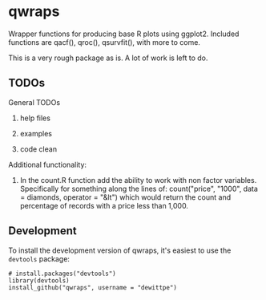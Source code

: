 qwraps
======

Wrapper functions for producing base R plots using ggplot2.  Included functions are qacf(), qroc(), qsurvfit(), with more to come.

This is a very rough package as is.  A lot of work is left to do. 

## TODOs

General TODOs

1) help files

2) examples

3) code clean

Additional functionality:
 
1) In the count.R function add the ability to work with non factor variables.
Specifically for something along the lines of: count("price", "1000", data =
diamonds, operator = "&lt") which would return the count and percentage of
records with a price less than 1,000.


## Development

To install the development version of qwraps, it's easiest to use the `devtools` package:

    # install.packages("devtools")
    library(devtools)
    install_github("qwraps", username = "dewittpe")
